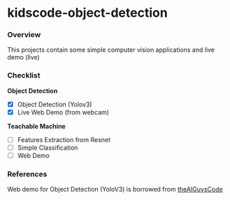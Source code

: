 # kidscode-object-detection

### Overview

This projects contain some simple computer vision applications and live demo (live)

### Checklist

**Object Detection**

- [x] Object Detection (Yolov3)
- [x] Live Web Demo (from webcam)

**Teachable Machine**
- [ ] Features Extraction from Resnet 
- [ ] Simple Classification
- [ ] Web Demo

### References

Web demo for Object Detection (YoloV3) is borrowed from [theAIGuysCode](https://github.com/theAIGuysCode/Object-Detection-API)


